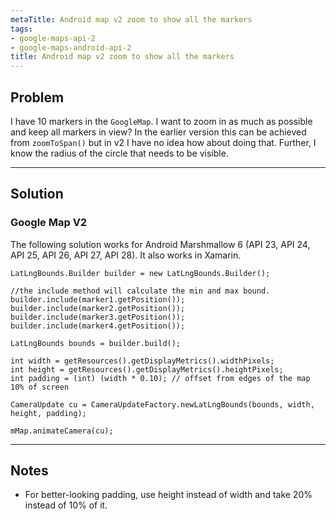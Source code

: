 ```yaml
---
metaTitle: Android map v2 zoom to show all the markers
tags:
- google-maps-api-2
- google-maps-android-api-2
title: Android map v2 zoom to show all the markers
---
```


## Problem

I have 10 markers in the `GoogleMap`. I want to zoom in as much as possible and keep all markers in view? In the earlier version this can be achieved from `zoomToSpan()` but in v2 I have no idea how about doing that. Further, I know the radius of the circle that needs to be visible.



---

## Solution

### Google Map V2


The following solution works for Android Marshmallow 6 (API 23, API 24, API 25, API 26, API 27, API 28). It also works in Xamarin.



```
LatLngBounds.Builder builder = new LatLngBounds.Builder();

//the include method will calculate the min and max bound.
builder.include(marker1.getPosition());
builder.include(marker2.getPosition());
builder.include(marker3.getPosition());
builder.include(marker4.getPosition());

LatLngBounds bounds = builder.build();

int width = getResources().getDisplayMetrics().widthPixels;
int height = getResources().getDisplayMetrics().heightPixels;
int padding = (int) (width * 0.10); // offset from edges of the map 10% of screen

CameraUpdate cu = CameraUpdateFactory.newLatLngBounds(bounds, width, height, padding);

mMap.animateCamera(cu);

```


---

## Notes

- For better-looking padding, use height instead of width and take 20% instead of 10% of it.
